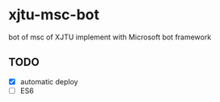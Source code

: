 # xjtu-msc-bot
bot of msc of XJTU implement with Microsoft bot framework

## TODO
- [x] automatic deploy
- [ ] ES6